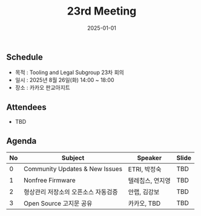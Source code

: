 ﻿---
title: "23rd Meeting"
linkTitle: "23rd Meeting"
weight: 7
date: 2025-01-01
type: docs
categories: ["Tooling&Legal"]
tags: []
description: Tooling & Legal Subgroup 23rd Meeting
---

## Schedule
* 목적 : Tooling and Legal Subgroup 23차 회의
* 일시 : 2025년 8월 26일(화) 14:00 ~ 18:00
* 장소 : 카카오 판교아지트

## Attendees
* TBD

## Agenda
| No | Subject           | Speaker | Slide |
|----|-----------------|------|------|
| 0  | Community Updates & New Issues | ETRI, 박정숙 | TBD |
| 1  | Nonfree Firmware | 텔레칩스, 연지영 | TBD |
| 2  | 형상관리 저장소의 오픈소스 자동검증 | 안랩, 김강보 | TBD |
| 3  | Open Source 고지문 공유 | 카카오, TBD | TBD |

<!-- 

## Attendees

## Meeting Minutes

## Photo Gallery

<div ><span class="image fit">
</span></div> -->